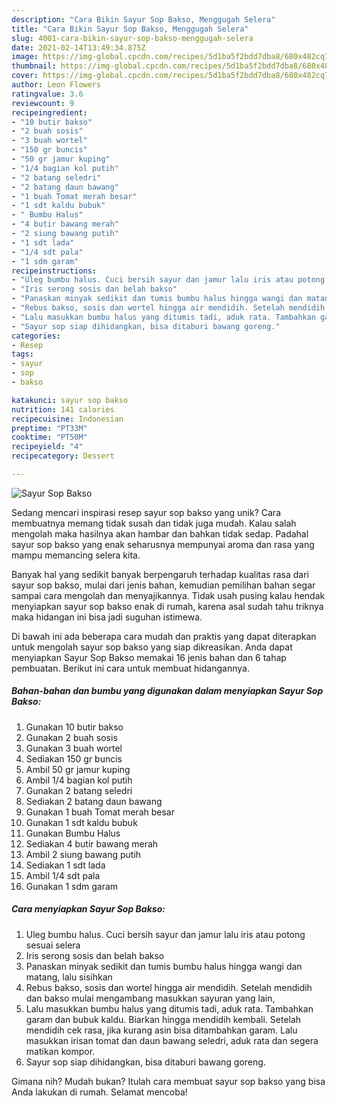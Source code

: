 ```yaml
---
description: "Cara Bikin Sayur Sop Bakso, Menggugah Selera"
title: "Cara Bikin Sayur Sop Bakso, Menggugah Selera"
slug: 4001-cara-bikin-sayur-sop-bakso-menggugah-selera
date: 2021-02-14T13:49:34.875Z
image: https://img-global.cpcdn.com/recipes/5d1ba5f2bdd7dba8/680x482cq70/sayur-sop-bakso-foto-resep-utama.jpg
thumbnail: https://img-global.cpcdn.com/recipes/5d1ba5f2bdd7dba8/680x482cq70/sayur-sop-bakso-foto-resep-utama.jpg
cover: https://img-global.cpcdn.com/recipes/5d1ba5f2bdd7dba8/680x482cq70/sayur-sop-bakso-foto-resep-utama.jpg
author: Leon Flowers
ratingvalue: 3.6
reviewcount: 9
recipeingredient:
- "10 butir bakso"
- "2 buah sosis"
- "3 buah wortel"
- "150 gr buncis"
- "50 gr jamur kuping"
- "1/4 bagian kol putih"
- "2 batang seledri"
- "2 batang daun bawang"
- "1 buah Tomat merah besar"
- "1 sdt kaldu bubuk"
- " Bumbu Halus"
- "4 butir bawang merah"
- "2 siung bawang putih"
- "1 sdt lada"
- "1/4 sdt pala"
- "1 sdm garam"
recipeinstructions:
- "Uleg bumbu halus. Cuci bersih sayur dan jamur lalu iris atau potong sesuai selera"
- "Iris serong sosis dan belah bakso"
- "Panaskan minyak sedikit dan tumis bumbu halus hingga wangi dan matang, lalu sisihkan"
- "Rebus bakso, sosis dan wortel hingga air mendidih. Setelah mendidih dan bakso mulai mengambang masukkan sayuran yang lain,"
- "Lalu masukkan bumbu halus yang ditumis tadi, aduk rata. Tambahkan garam dan bubuk kaldu. Biarkan hingga mendidih kembali. Setelah mendidih cek rasa, jika kurang asin bisa ditambahkan garam. Lalu masukkan irisan tomat dan daun bawang seledri, aduk rata dan segera matikan kompor."
- "Sayur sop siap dihidangkan, bisa ditaburi bawang goreng."
categories:
- Resep
tags:
- sayur
- sop
- bakso

katakunci: sayur sop bakso 
nutrition: 141 calories
recipecuisine: Indonesian
preptime: "PT33M"
cooktime: "PT50M"
recipeyield: "4"
recipecategory: Dessert

---
```



![Sayur Sop Bakso](https://img-global.cpcdn.com/recipes/5d1ba5f2bdd7dba8/680x482cq70/sayur-sop-bakso-foto-resep-utama.jpg)

Sedang mencari inspirasi resep sayur sop bakso yang unik? Cara membuatnya memang tidak susah dan tidak juga mudah. Kalau salah mengolah maka hasilnya akan hambar dan bahkan tidak sedap. Padahal sayur sop bakso yang enak seharusnya mempunyai aroma dan rasa yang mampu memancing selera kita.



Banyak hal yang sedikit banyak berpengaruh terhadap kualitas rasa dari sayur sop bakso, mulai dari jenis bahan, kemudian pemilihan bahan segar sampai cara mengolah dan menyajikannya. Tidak usah pusing kalau hendak menyiapkan sayur sop bakso enak di rumah, karena asal sudah tahu triknya maka hidangan ini bisa jadi suguhan istimewa.


Di bawah ini ada beberapa cara mudah dan praktis yang dapat diterapkan untuk mengolah sayur sop bakso yang siap dikreasikan. Anda dapat menyiapkan Sayur Sop Bakso memakai 16 jenis bahan dan 6 tahap pembuatan. Berikut ini cara untuk membuat hidangannya.

<!--inarticleads1-->

##### Bahan-bahan dan bumbu yang digunakan dalam menyiapkan Sayur Sop Bakso:

1. Gunakan 10 butir bakso
1. Gunakan 2 buah sosis
1. Gunakan 3 buah wortel
1. Sediakan 150 gr buncis
1. Ambil 50 gr jamur kuping
1. Ambil 1/4 bagian kol putih
1. Gunakan 2 batang seledri
1. Sediakan 2 batang daun bawang
1. Gunakan 1 buah Tomat merah besar
1. Gunakan 1 sdt kaldu bubuk
1. Gunakan  Bumbu Halus
1. Sediakan 4 butir bawang merah
1. Ambil 2 siung bawang putih
1. Sediakan 1 sdt lada
1. Ambil 1/4 sdt pala
1. Gunakan 1 sdm garam




<!--inarticleads2-->

##### Cara menyiapkan Sayur Sop Bakso:

1. Uleg bumbu halus. Cuci bersih sayur dan jamur lalu iris atau potong sesuai selera
1. Iris serong sosis dan belah bakso
1. Panaskan minyak sedikit dan tumis bumbu halus hingga wangi dan matang, lalu sisihkan
1. Rebus bakso, sosis dan wortel hingga air mendidih. Setelah mendidih dan bakso mulai mengambang masukkan sayuran yang lain,
1. Lalu masukkan bumbu halus yang ditumis tadi, aduk rata. Tambahkan garam dan bubuk kaldu. Biarkan hingga mendidih kembali. Setelah mendidih cek rasa, jika kurang asin bisa ditambahkan garam. Lalu masukkan irisan tomat dan daun bawang seledri, aduk rata dan segera matikan kompor.
1. Sayur sop siap dihidangkan, bisa ditaburi bawang goreng.




Gimana nih? Mudah bukan? Itulah cara membuat sayur sop bakso yang bisa Anda lakukan di rumah. Selamat mencoba!

